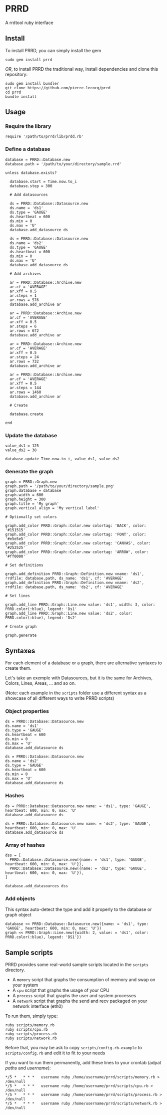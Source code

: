 # PRRD

A rrdtool ruby interface

## Install

To install PRRD, you can simply install the gem

```
sudo gem install prrd
```

*OR*, to install PRRD the traditional way, install dependencies and clone this repository:

```
sudo gem install bundler
git clone https://github.com/pierre-lecocq/prrd
cd prrd
bundle install
```

## Usage

### Require the library

`require '/path/to/prrd/lib/prdd.rb'`

### Define a database

```
database = PRRD::Database.new
database.path = '/path/to/your/directory/sample.rrd'

unless database.exists?

  database.start = Time.now.to_i
  database.step = 300

  # Add datasources

  ds = PRRD::Database::Datasource.new
  ds.name = 'ds1'
  ds.type = 'GAUGE'
  ds.heartbeat = 600
  ds.min = 0
  ds.max = 'U'
  database.add_datasource ds

  ds = PRRD::Database::Datasource.new
  ds.name = 'ds2'
  ds.type = 'GAUGE'
  ds.heartbeat = 600
  ds.min = 0
  ds.max = 'U'
  database.add_datasource ds

  # Add archives

  ar = PRRD::Database::Archive.new
  ar.cf = 'AVERAGE'
  ar.xff = 0.5
  ar.steps = 1
  ar.rows = 576
  database.add_archive ar

  ar = PRRD::Database::Archive.new
  ar.cf = 'AVERAGE'
  ar.xff = 0.5
  ar.steps = 6
  ar.rows = 672
  database.add_archive ar

  ar = PRRD::Database::Archive.new
  ar.cf = 'AVERAGE'
  ar.xff = 0.5
  ar.steps = 24
  ar.rows = 732
  database.add_archive ar

  ar = PRRD::Database::Archive.new
  ar.cf = 'AVERAGE'
  ar.xff = 0.5
  ar.steps = 144
  ar.rows = 1460
  database.add_archive ar

  # Create

  database.create

end
```

### Update the database

```
value_ds1 = 125
value_ds2 = 38

database.update Time.now.to_i, value_ds1, value_ds2

```

### Generate the graph

```
graph = PRRD::Graph.new
graph.path = '/path/to/your/directory/sample.png'
graph.database = database
graph.width = 600
graph.height = 300
graph.title = 'My graph'
graph.vertical_align = 'My vertical label'

# Optionally set colors

graph.add_color PRRD::Graph::Color.new colortag: 'BACK', color: '#151515'
graph.add_color PRRD::Graph::Color.new colortag: 'FONT', color: '#e5e5e5'
graph.add_color PRRD::Graph::Color.new colortag: 'CANVAS', color: '#252525'
graph.add_color PRRD::Graph::Color.new colortag: 'ARROW', color: '#ff0000'

# Set definitions

graph.add_definition PRRD::Graph::Definition.new vname: 'ds1', rrdfile: database.path, ds_name: 'ds1', cf: 'AVERAGE'
graph.add_definition PRRD::Graph::Definition.new vname: 'ds2', rrdfile: database.path, ds_name: 'ds2', cf: 'AVERAGE'

# Set lines

graph.add_line PRRD::Graph::Line.new value: 'ds1', width: 3, color: PRRD.color(:blue), legend: 'Ds1'
graph.add_line PRRD::Graph::Line.new value: 'ds2', color: PRRD.color(:blue), legend: 'Ds2'

# Create graph

graph.generate

```

## Syntaxes

For each element of a database or a graph, there are alternative syntaxes to create them.

Let's take an exemple with Datasources, but it is the same for Archives, Colors, Lines, Areas, ... and so on.

(Note: each example in the `scripts` folder use a different syntax as a showcase of all different ways to write PRRD scripts)

### Object properties

```
ds = PRRD::Database::Datasource.new
ds.name = 'ds1'
ds.type = 'GAUGE'
ds.heartbeat = 600
ds.min = 0
ds.max = 'U'
database.add_datasource ds

ds = PRRD::Database::Datasource.new
ds.name = 'ds2'
ds.type = 'GAUGE'
ds.heartbeat = 600
ds.min = 0
ds.max = 'U'
database.add_datasource ds
```

### Hashes

```
ds = PRRD::Database::Datasource.new name: = 'ds1', type: 'GAUGE', heartbeat: 600, min: 0, max: 'U'
database.add_datasource ds

ds = PRRD::Database::Datasource.new name: = 'ds2', type: 'GAUGE', heartbeat: 600, min: 0, max: 'U'
database.add_datasource ds
```

### Array of hashes

```
dss = [
  PRRD::Database::Datasource.new({name: = 'ds1', type: 'GAUGE', heartbeat: 600, min: 0, max: 'U'}),
  PRRD::Database::Datasource.new({name: = 'ds2', type: 'GAUGE', heartbeat: 600, min: 0, max: 'U'}),
]

database.add_datasources dss
```

### Add objects

This syntax auto-detect the type and add it properly to the database or graph object

```
database << PRRD::Database::Datasource.new({name: = 'ds1', type: 'GAUGE', heartbeat: 600, min: 0, max: 'U'})
graph << PRRD::Graph::Line.new({width: 2, value: = 'ds1', color: PRRD.color(:blue), legend: 'DS1'})
```

## Sample scripts

PRRD provides some real-world sample scripts located in the `scripts` directory.

- A `memory` script that graphs the consumption of memory and swap on your system
- A `cpu` script that graphs the usage of your CPU
- A `process` script that graphs the user and system processes
- A `network` script that graphs the send and recv packaged on your network interface (eth0)

To run them, simply type:

```
ruby scripts/memory.rb
ruby scripts/cpu.rb
ruby scripts/process.rb
ruby scripts/network.rb
```

Before that, you may be ask to copy `scripts/config.rb-example` to `scripts/config.rb` and edit it to fit to your needs

If you want to run them permanently, add these lines to your crontab (adpat *paths* and *username*):

```
*/5 *   * * *   username ruby /home/username/prrd/scripts/memory.rb > /dev/null
*/5 *   * * *   username ruby /home/username/prrd/scripts/cpu.rb > /dev/null
*/5 *   * * *   username ruby /home/username/prrd/scripts/process.rb > /dev/null
*/5 *   * * *   username ruby /home/username/prrd/scripts/network.rb > /dev/null
```
